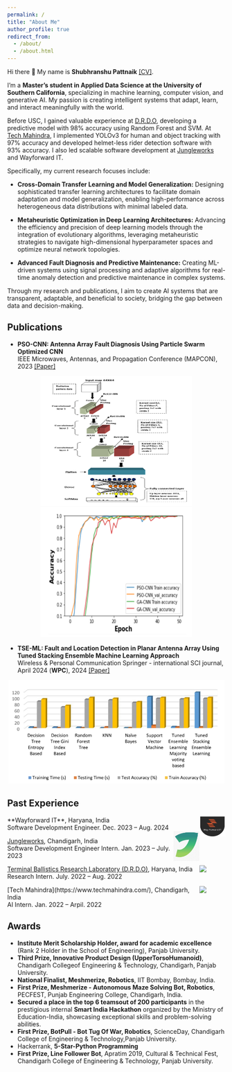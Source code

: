 ```yaml
---
permalink: /
title: "About Me" 
author_profile: true
redirect_from: 
  - /about/
  - /about.html
---
```


Hi there 👋 My name is **Shubhranshu Pattnaik** [[CV]](https://pages.github.com/).

I’m a **Master’s student in Applied Data Science at the University of Southern California**, specializing in machine learning, computer vision, and generative AI. My passion is creating intelligent systems that adapt, learn, and interact meaningfully with the world.

Before USC, I gained valuable experience at [D.R.D.O](https://www.drdo.gov.in/drdo/labs-and-establishments/terminal-ballistics-research-laboratory-tbrl), developing a predictive model with 98% accuracy using Random Forest and SVM. At [Tech Mahindra](https://www.techmahindra.com/), I implemented YOLOv3 for human and object tracking with 97% accuracy and developed helmet-less rider detection software with 93% accuracy. I also led scalable software development at [Jungleworks](https://jungleworks.com) and Wayforward IT.

Specifically, my current research focuses include:

  * **Cross-Domain Transfer Learning and Model Generalization:** Designing sophisticated transfer learning architectures to facilitate domain adaptation and model generalization, enabling high-performance across heterogeneous data distributions with minimal labeled data.

  * **Metaheuristic Optimization in Deep Learning Architectures:** Advancing the efficiency and precision of deep learning models through the integration of evolutionary algorithms, leveraging metaheuristic strategies to navigate high-dimensional hyperparameter spaces and optimize neural network topologies.

  * **Advanced Fault Diagnosis and Predictive Maintenance:** Creating ML-driven systems using signal processing and adaptive algorithms for real-time anomaly detection and predictive maintenance in complex systems.

Through my research and publications, I aim to create AI systems that are transparent, adaptable, and beneficial to society, bridging the gap between data and decision-making.



## Publications
- **PSO-CNN: Antenna Array Fault Diagnosis Using Particle Swarm Optimized CNN**  
IEEE Microwaves, Antennas, and Propagation Conference (MAPCON), 2023 [\[Paper\]](https://ieeexplore.ieee.org/abstract/document/10464080) 
<p align="center">
<img style="float: center;" src="images/psocnn.png" width="350" height="300">
<img style="float: center;" src="/images/psocnnresult.png" width="350" height="300">
</p>

- **TSE-ML: Fault and Location Detection in Planar Antenna Array Using Tuned Stacking Ensemble Machine Learning Approach**  
Wireless & Personal Communication Springer - international SCI journal, April 2024 (__WPC__), 2024 [\[Paper\]](https://link.springer.com/article/10.1007/s11277-024-10942-6) 
<p align="center">
<img style="float: center;" src="images/tse.png" width="500">
</p>


## Past Experience
<img style="float: right;" src="images/wayforwad.png" width="60" >
**Wayforward IT**, Haryana, India <br/>
Software Development Engineer. Dec. 2023 – Aug. 2024 <br/>


<img style="float: right;" src="images/jw.png" width="60">

[Jungleworks](https://jungleworks.com), Chandigarh, India <br/>
Software Development Engineer Intern. Jan. 2023 – July. 2023 <br/>

<img style="float: right;" src="images/drdo.png" width="60">

[Terminal Ballistics Research Laboratory (D.R.D.O)](https://www.drdo.gov.in/drdo/labs-and-establishments/terminal-ballistics-research-laboratory-tbrl), Haryana, India <br/>
Research Intern. July. 2022 – Aug. 2022 <br/>


<img style="float: right;" src="https://www.techmahindra.com/themes/custom/techm/techm_logo.svg" width="60">
[Tech Mahindra](https://www.techmahindra.com/), Chandigarh, India <br/>
AI Intern.  Jan. 2022 – Arpil. 2022 <br/>



## Awards
  * **Institute Merit Scholarship Holder, award for academic excellence** (Rank 2 Holder in the School of Engineering), Panjab University.
  * **Third Prize, Innovative Product Design (UpperTorsoHumanoid)**, Chandigarh Collegeof Engineering & Technology, Chandigarh, Panjab University.
  * **National Finalist, Meshmerize, Robotics**, IIT Bombay, Bombay, India.
* **First Prize, Meshmerize - Autonomous Maze Solving Bot, Robotics**, PECFEST, Punjab Engineering College, Chandigarh, India.
* **Secured a place in the top 6 teamsout of 200 participants** in the prestigious internal **Smart India Hackathon** organized by the Ministry of Education-India, showcasing exceptional skills and problem-solving abilities.
* **First Prize, BotPull - Bot Tug Of War, Robotics**, ScienceDay, Chandigarh College of Engineering & Technology,Panjab University.
* Hackerrank, **5-Star-Python Programming**
* **First Prize, Line Follower Bot**, Apratim 2019, Cultural & Technical Fest, Chandigarh College of Engineering & Technology, Panjab University.

